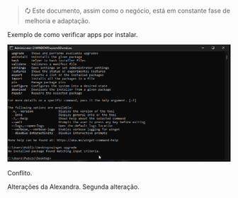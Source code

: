 
> 🗘 Este documento, assim como o negócio, está em constante fase de melhoria e adaptação.

Exemplo de como verificar apps por instalar.

![N|Solid](img/winget.gif)

Conflito.

Alterações da Alexandra.
Segunda alteração.